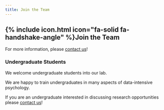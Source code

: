```yaml
---
title: Join the Team
---
```


## {% include icon.html icon="fa-solid fa-handshake-angle" %}Join the Team
For more information, please <a href="mailto:visual_cognition_lab@ln.edu.hk">contact us</a>!

### Undergraduate Students
We welcome undergraduate students into our lab.

We are happy to train undergraduates in many aspects of data-intensive psychology. 

If you are an undergraduate interested in discussing research opportunities please <a href="mailto:visual_cognition_lab@ln.edu.hk">contact us</a>!

